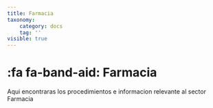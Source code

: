 ```yaml
---
title: Farmacia
taxonomy:
    category: docs
    tag: ''
visible: true
---
```


# :fa fa-band-aid: Farmacia

Aqui encontraras los procedimientos  e informacion relevante al sector Farmacia